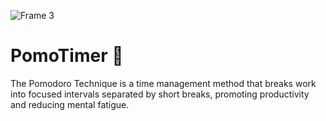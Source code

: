 ![Frame 3](https://github.com/user-attachments/assets/85dbf859-abbf-4dc3-a413-edc72e16561e)

# PomoTimer 🍅 
<!-- - A Golang CLI Tool to help on getting work done! -->

The Pomodoro Technique is a time management method that breaks work into focused intervals separated by short breaks, promoting productivity and reducing mental fatigue.

